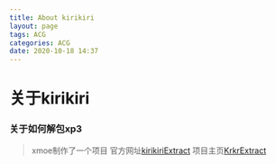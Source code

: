 ```yaml
---
title: About kirikiri
layout: page
tags: ACG
categories: ACG
date: 2020-10-18 14:37
---
```

# 关于kirikiri

### 关于如何解包xp3
> xmoe制作了一个项目
> 官方网址[kirikiriExtract](https://xmoeproject.github.io/KrkrExtract/)
> 项目主页[KrkrExtract](https://github.com/xmoeproject/KrkrExtract)
